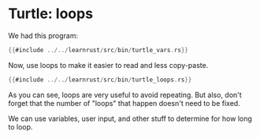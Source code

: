 # Turtle: loops

We had this program:

```rust
{{#include ../../learnrust/src/bin/turtle_vars.rs}}
```

Now, use loops to make it easier to read and less copy-paste.


```rust
{{#include ../../learnrust/src/bin/turtle_loops.rs}}
```
As you can see, loops are very useful to avoid repeating. But also, don't 
forget that the number of "loops" that happen doesn't need to be fixed.

We can use variables, user input, and other stuff to determine for how long
to loop.
